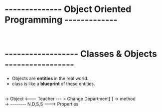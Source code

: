 # -------------- Object Oriented Programming -------------


<br>

# ------------------ Classes & Objects -----------------
<ul>
<li>
Objects are <b> entities </b> in the real world.
</li>

<li>
class is like a <b> blueprint </b> of these entities.
</li>

</ul>

<br>
-> Object <--- Teacher --- > Change Department[ ] -> method
<br>
-> -------- N,D,S,S ---> Properties
